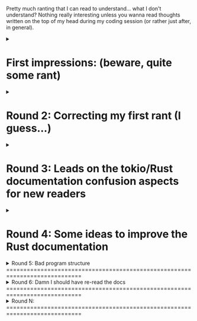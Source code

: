 Pretty much ranting that I can read to understand... what I don't understand?
Nothing really interesting unless you wanna read thoughts written on the top
of my head during my coding session (or rather just after, in general).

<details><summary>

First impressions: (beware, quite some rant)
============================================================================
</summary>
I believe the main problems with learning were:
- Still having difficulties grasping the ecosystem structure,
therefore never returning futures or polls at the right place.
If I had to draw a representation of how my code is currently
executed, it would probably take me about 10 mins (and it would
probably be partly wrong but that's not important for now #beginner).

I believe that the fact that it is so hard to hard a mental
picture of what is going on with my code isn't a good thing.

I don't think it comes from the structure of the framework because
after talking to a friend of mine, lot of the concepts and struct are
similar to libraries in other languages (he showed me some python code)
and those don't seem to suffer from this harsh learning curve.

I believe transparency on the internals mechanics of the library is
missing.
In Rust I'm much more used to understanding what it going with the
executing. By that I mean I can mentally picture an approximation of how
the code is going to be executed. I know that in reality the code will
get optimized, that some of the libraries method I call might be huge
but overall, none of these modification alter the flow of execution of
the code I write and none maintain hidden states (like a parallel
program executing along my code).
I know that the goal of tokio is to schedule my stuff therefore it is
necessary for it to do all of that and I don't really have anything
against it as long as I can picture what tokio is doing for me in my
back.
I mean for example I wrote quite a bunch of scripts in nodejs for work
and even though there's a magic scheduler doing all the callback calling
"in my back", it doesn't feel obscure (once you got how to write
asynchronous code of course).
I believe that this feeling arises from the fact the tokio is sharing a
bit more internal mechanisms than nodejs does, because it is looks like
it's been built to allow the building of other libraries that would make
it easy to use?

Let me explain.
In nodejs, you have a magic scheduler, but as a beginner
you don't even know that it exists. What you do know is that you have a
bunch of functions with callbacks that will do their job and call you
back. Simple. Send an HTTP request, then call my function with the
result.

In tokio, you see the scheduler because you start it (which is fine). The
first example you can read, shows you how to open a socket, accept
connections, write them a message and then close it.
That's fine as a hello world, but what I personally find frustrating with
this example is that it gives no room for easy customisation. By that I mean
even after further reading the tutorial, you can hardly make something
simple out of this code snippet. Like for example accept the socket, read
a message, write a response and close the socket.

I mean the next tutorial pages tell you about the execution model, the
future model, the ... Hey wait the tutorial changed! Well that task
stuff was interesting.

Well now my argument is getting nowhere because I'm lost.

What I believe would be great for the tokio learning experience would be
a basic string codec (sending a receiving strings) so that you can start
creating easily a client and a server exchanging strings. That would
remove a lot of the boiler plate codec stuff required to build up stuff
and help focus on the asynchronous programming I believe. (Or even a
generic structure codec based on basic serialization, that would be
awesome). If those ideas are already implemented, I might look like a
fool but that would be a great thing. They would just need to be
displayed in the tutorial for visibility.

What I believe is that a tutorial intended for beginners should be
articulated a bit like that:
- Learn asynchronous programing with closures only (no struct, no
complex function signature, no codec, no scheduler, just asynchronous
actions and their callbacks). This part should contain multiple
examples, more and more complex (but still readable of course).
- Then learn about codecs/streams to enrich and structure your data
flow.
- Then learn about the internal mechanics (futures, tasks, reactors, ...)
in a going deeper section.

The thing is that I believe that tokio lacks some tools to be easily
usable out of the box. But that might be fine. I mean maybe the goal of
the library is to lay the complicated foundation that will allow other
libraries to create easy to use/maybe less powerful APIs.

Too much talk not enough code. I believe I grasped something about that
tutorial thing that might be lacking and I'm gonna try to do something
about it.
</details>
<details><summary>

Round 2: Correcting my first rant (I guess...)
============================================================================
</summary>
Funny to read back all of that. Guess I was pretty tired that day ranting about
the framework structure. After writing that "dumb" example, it now seems pretty
simple to me.

But I believe I was right about the documentation. It really is a maze, and
understanding what the objects you are handling can cost you quite a
documentation pages to open. And that's when you already know where to find the
documentation of your object.

In fact, tokio::prelude is great. But used in the guide example, it hides the
module hierarchy. You then just never know where your object come from and
instead of being able to move in the library documentation to forge yourself
an understanding of its structure (what is where, what depends on what, what
was built on what), you just end up googling your way around.

I mean tokio::prelude is quite convenient, if you already know what you need
from the library and don't want to be bothered by cumbersome namespaces. But
I'm not too sure it is a great thing to include in the tutorials, unless the
tutorial somehow describes enough of the methods and types made available by
the prelude to make it useless to have to move through the library to build
basic applications (so that the user has the feeling he can build something
by himself when the tutorial's not there, and find the motivation to go
through the library when he needs more tooling for advanced stuff).

But yeah, as I said, I think I'm starting to grasp "how to" of the lib. Now I
think I'll just try and make a tons of small examples to learn about the
mechanisms around the futures. I think thoses examples will then allow me to
have basic usage examples of the types, trait and methods to serve as an
other source of documentation, hopefully less confusing than the docs.

Oh and I believe one of the reasons I got confused (in addition to the hard
to read docs) was that I tended to still think like I was programming in a
synchronous way (because I was in Rust maybe?). But thanks to a few days
of Typescript I'm back to asynchronous mode. Let's see where we can get from
there.

Ah and be fair I just found out there were line and bytes codec already
included in the library and that my ranting regarding that was quite unfair.
So I apologize, even though I still think these codecs should be exposed
in the tutorials, and showed used. I think that would be a better approach
than just explaining their implementation (that could be done afterwards).

And I might share those examples on github... Maybe.
</details>
<details><summary>

Round 3: Leads on the tokio/Rust documentation confusion aspects for new readers
============================================================================
</summary>
I just found out why the tokio & future documentation seems so confusing to
me: it's organised as a tree/graph linking modules and crates in which you
navigate page by page.

This might sound quite dumb I guess: all of Rust documentation is formatted
exactly that way and I could use it all right. Yeah that's right, but to be
honest I never had to deal with any complex Rust library before tokio.

Before that, I always needed like just the methods of a single object or
the prototype of a single helper. All the associated types were standard, so
most of the time I never really had to navigate more than 1 or 2 pages of
documentation. And the documentation page format is pretty good. So it felt
like Rust documentation was perfect.

The documentation format (tree/graph) seems logical, because it follows the
struture of the code:
- Modules => tree
- extern/use => more generic graph (as opposed to a simple tree)
But truth is it give the documentation a "Wikipedia" feel: every time you
open a page of a structure of a complex library, you end up opening X pages.
And when the pages are all about traits and types you don't know... well
you're lost after 6-8 pages. And you just don't remember where you were
headed.

Plus the Rust trait system doesn't help much in this regard. I don't mean
that the trait system is bad, in fact I believe it is truly awesome. But
when an object implements a few traits, you end up with a lot of
methods on the object, hidden in the trait unfoldable fields of the trait
section.
This leads to hardly being able to know the list of methods usable on a
structure because on the left navigation panel only the method specific
to the structure are shown. And unfolding the trait in the page leads to
a list of the traits methods with its full prototype specification and
a short description. That's great but it would be great to have an
equivalent unfolding trait field in the left panel that would simply list
the list of available method names and link them to the associated
description.

In comparison, in the C, lua or nodejs libraries I used until now the
documentation has, in general, been pretty flat. For example, there
would be a list of types and functions given by the library presented
as a flat list either on a single page or on a side panel. On more
complex libraries there could be 1 or max 2 levels of "module" levels
leading to more than one page, but the count seemed to stay reasonable.

I believe one of the reasons for this is that Rust libraries (tokio
in particular), tend to reuse a lot of trait and structs from other
libraries. That is of course a good thing but leads to the ecosystem
being more a lot of small modules importing each others than the
standard huge blob I got used to in other languages. Therefore it
feels like an understanding of what you are doing requires an
understanding of that whole dependency graph. And I believe it's
easy to get lost in that.

I got no solution for that. That was just my today's 2 cents on the
documentation :p
</details>
<details><summary>

Round 4: Some ideas to improve the Rust documentation
============================================================================
</summary>

Questioning elements ordering in a documentation page
----------------------------------------------------------------------------
I'm not too sure about how the methods are ordered in the documentation. I'm
saying that while trying to find a method to fit a particular use (forward a
mutable object to a future closure of type Fn) on the
[future Stream doc page] (https://docs.rs/futures/0.1.25/futures/stream/trait.Stream.html).
I'm looking at the methods of the trait and they are clearely not ordered
alphabetically. But there are no sections (might be because of the
documentation tooling?) to organize those methods either, and on a first
look, I don't really see any obvious reason for the ordering of the methods.

I mean either there is a good way to organize the method list, and that
should be shown by the docs somehow (introduction text? sections?). Or the
order should be alphabetical so that you can easily find the methods you
might be looking for on the panel.

Unless I missed something?

Add a tree view of the crate content?
----------------------------------------------------------------------------
Oh by the way, something missing in the Rust documentation would be a full
tree representation of its elements. Like a general overview of every entity
the crate contains (and the link to its associated page of course).
For example, when I go to the [tokio documentation main page] (https://docs.rs/tokio/0.1.11/tokio/),
I get the list of the top modules of the crate. If I click on any of them,
like codec for example, I get a list of struct, trait and a new module list
(yeah that list contains only one element here but you get the idea).
But I can't see all the content tree at once. Or I didn't find the right
page?

I don't really know if that would be a good idea, but you know, it's like
when you browse your local files using the icon view or the directory tree
view. The directory tree view allows you to see the whole structure of your
directories, which might be helpful if there is a structure (like in most
project folders). But the icon view hides the directory struture to give a
better overview of the folder content. I believe both of those views are
useful, and that's why I think a tree view of a crate could be useful.

Also, a tree view would allow me to close my 10 tokio/futures documentation
pages to have only one of each crate (2). In fact, I keep some trait/struct
pages open because I often need to check method prototypes and I know if I
close them I'll have to navigate the documentation tree (2-3 hops if I
remember correctly the crate structure) which becomes quickly tiring.
</details>

<details><summary>
Round 5: Bad program structure
============================================================================
</summary>
I just understood that my whole programming mindset is rigged about tokio
programming. I was programming like I would have programmed a typescript
programming, without integrating the ownership concept in my designs. Thus
whenever I try to imagine a more complex example, I get trapped in an
unsolvable ownership incompatibility, trying desperately to patch a solution
that has a structure inherently flawed.

I need to understand, for example that a socket write part can be owned only
by a unique task at a time. Therefore, if I'm planning on sending stuff on
this socket from 2 different triggers, I currently have to use the same
task, therefore managing 2 trigger inside it which seems pretty ugly to me
because what happens when you got 20 internal services using some of the
5 external I/O? Do you put all of them in a single task?

On a second thought, there might be a way split the tasks into futures to
make it readable. But then it won't solve the ownership issue, because a
Sink send method has to be done directly on the item (not a reference).

A solution to the ownership problem would be a web of "pipes" between
threads to forward the data to send to the right task.
That means the program structure would look like:

I/O manager <1=N> Process <=> Whatever

That could work I guess, but that from what I've seen in the tutorial, that
means manually managing part of the scheduling in the I/O futures (manual
polling on the pipes and the stream). But it might just not be that hard
after all. And we might end up with an almost generic I/O manager which
would be great. But if that's so, I highly doubt somebody hasn't
implemented that yet.

Oh and I really have to check how the task event monitoring is done: how
the heck does the task know what to monitor? Is it structure based (
depends on the event watcher owned by the structure, like a socket), or
more like spawn based (specified in background by the future "new"
method). Because that knowledge would allow me to make sure I understand
how listen to the "pipes" of my I/O managers.

And I definitely need to re read the official tutorial and examples.

</details>

<details><summary>
Round 6: Damn I should have re-read the docs
============================================================================
</summary>

Okay entirely my fault here. I re-read the docs that I didn't want to read
again (because I hate re-reading stuff. Thankfully it was a bit different).
And it reminded me that I'm coding all of these examples in a very wrong
way. And that's not because the guide improved (even though it did improve
since the last time I read it). I clearly remember the part that states that
futures aren't callbacks and shouldn't be coded that way from the old
tutorial.

I guess I'm just too lazy and stubborn (mostly lazy). So let's correct all of
my examples!

First, you're supposed to code your own futures instead of trying to avoid
via using only operators like I was doing. That was terribly against the
system. The operators are there to be used, yes, but not to replace the
future code I'm supposed to write (like when I used a fold operator to
avoid having to implement a future sensible both to a timer and that owned
a socket).

Then futures can behave like callbacks but also like thread subscribed to
events by keeping an internal state. That allows complex hand made
sub-future composition.

Also I still have a fuzzy concept of how the task/futures/notifications
objects articulate. But I guess we're here to discover just that.

Oh I guess we'll go with the architecture described above (I/O <=> ...).

</details>

<details><summary>
Round N:
============================================================================
</summary>

</details>
